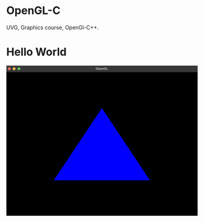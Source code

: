 # OpenGL-C
UVG, Graphics course, OpenGl-C++.
<h1>Hello World </h1>
<img src="Images/helloWorld.png" width="700px">
